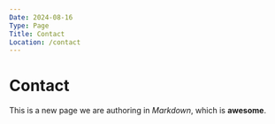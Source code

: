 ```yaml
---
Date: 2024-08-16
Type: Page
Title: Contact
Location: /contact
---
```


# Contact

This is a new page we are authoring in _Markdown_, which is **awesome**.
